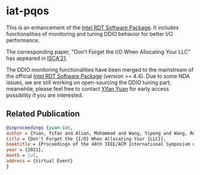 # iat-pqos
This is an enhancement of the [Intel RDT Software Package](https://github.com/intel/intel-cmt-cat). 
It includes functionalities of monitoring and tuning DDIO behavior for better I/O performance. 

The corresponding paper, "Don't Forget the I/O When Allocating Your LLC" has appeared in [ISCA'21](https://www.iscaconf.org/isca2021/).


The DDIO monitoring functionalities have been merged to the mainstream of the official [Intel RDT Software Package](https://github.com/intel/intel-cmt-cat) (version >= 4.4). 
Due to some NDA issues, we are still working on open-sourcing the DDIO tuning part; meanwhile, please feel free to contact [Yifan Yuan](mailto:yifany3@illinois.edu) for early access possibility if you are interested. 


## Related Publication

```bibtex
@inproceedings {yuan-iat,
author = {Yuan, Yifan and Alian, Mohammad and Wang, Yipeng and Wang, Ren and Kurakin, Ilia and Tai, Charlie and Kim, Nam Sung},
title = {Don't Forget the {I/O} When Allocating Your {LLC}},
booktitle = {Proceedings of the 48th IEEE/ACM International Symposium on Computer Architecture (ISCA'21)},
year = {2021},
month = jul,
address = {Virtual Event}
}
```
